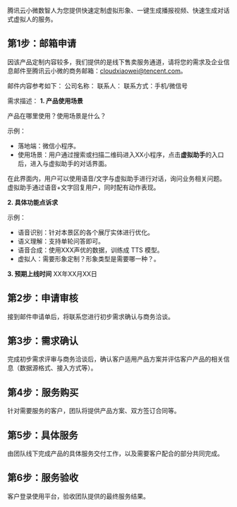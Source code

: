 腾讯云小微数智人为您提供快速定制虚拟形象、一键生成播报视频、快速生成对话式虚拟人的服务。


## 第1步：邮箱申请

因该产品定制内容较多，我们提供的是线下售卖服务通道，请将您的需求及企业信息邮件至腾讯云小微的商务邮箱：cloudxiaowei@tencent.com。


邮件内容参考如下：
公司名称：
联系人：
联系方式：手机/微信号


需求描述：
**1. 产品使用场景**

产品在哪里使用？使用场景是什么？

示例：
- 落地端：微信小程序。
- 使用场景：用户通过搜索或扫描二维码进入XX小程序，点击**虚拟助手**的入口后，进入与虚拟助手的对话界面。

在此界面内，用户可以使用语音/文字与虚拟助手进行对话，询问业务相关问题。虚拟助手通过语音+文字回复用户，同时配有动作表现。

**2. 具体功能点诉求**

示例：
- 语音识别：针对本景区的各个展厅实体进行优化。
- 语义理解：支持单轮问答即可。
- 语音合成：使用XXX声优的数据，训练成 TTS 模型。
- 虚拟人：需要形象定制？形象类型是需要哪一种？。


**3. 预期上线时间**
XX年XX月XX日


## 第2步：申请审核

接到邮件申请单后，将联系您进行初步需求确认与商务洽谈。

## 第3步：需求确认

完成初步需求评审与商务洽谈后，确认客户适用产品方案并评估客户产品的相关信息（数据源格式、接入方式等）。

## 第4步：服务购买

针对需要服务的客户，团队将提供产品方案、双方签订合同等。

## 第5步：具体服务

由团队线下完成产品的具体服务交付工作，以及需要客户配合的部分共同完成。

## 第6步：服务验收

客户登录使用平台，验收团队提供的最终服务结果。
